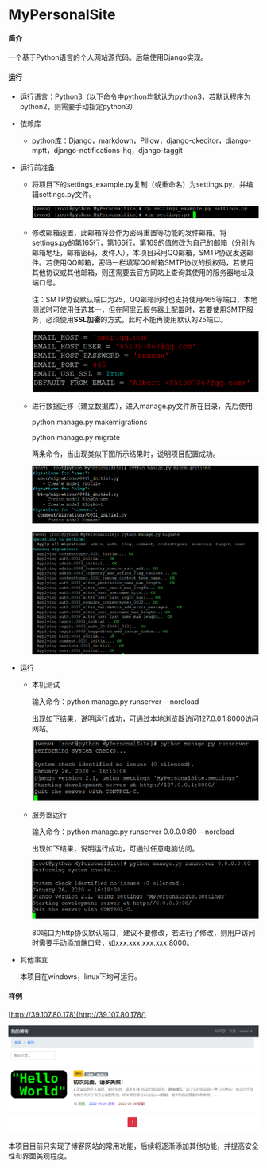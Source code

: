 # MyPersonalSite

#### 简介

一个基于Python语言的个人网站源代码。后端使用Django实现。

#### 运行

- 运行语言：Python3（以下命令中python均默认为python3，若默认程序为python2，则需要手动指定python3）

- 依赖库

  - python库：Django，markdown，Pillow，django-ckeditor，django-mptt，django-notifications-hq，django-taggit

- 运行前准备

  - 将项目下的settings_example.py复制（或重命名）为settings.py，并编辑settings.py文件。

    ![image-20200126155648440](assets/image-20200126155648440.png)
    
  - 修改邮箱设置，此邮箱将会作为密码重置等功能的发件邮箱。将settings.py的第165行，第166行，第169的值修改为自己的邮箱（分别为邮箱地址，邮箱密码，发件人），本项目采用QQ邮箱，SMTP协议发送邮件。若使用QQ邮箱，密码一栏填写QQ邮箱SMTP协议的授权码，若使用其他协议或其他邮箱，则还需要去官方网站上查询其使用的服务器地址及端口号。
  
    注：SMTP协议默认端口为25，QQ邮箱同时也支持使用465等端口，本地测试时可使用任选其一，但在阿里云服务器上配置时，若要使用SMTP服务，必须使用**SSL加密**的方式，此时不能再使用默认的25端口。
  
    ![image-20200127102413677](assets/image-20200127102413677.png)
  
  - 进行数据迁移（建立数据库），进入manage.py文件所在目录，先后使用
  
    python manage.py makemigrations
  
    python manage.py migrate
  
    两条命令，当出现类似下图所示结果时，说明项目配置成功。
  
    ![image-20200126161159413](assets/image-20200126161159413.png)
  
    ![image-20200126161212195](assets/image-20200126161212195.png)
  
- 运行

  - 本机测试

    输入命令：python manage.py runserver --noreload

    出现如下结果，说明运行成功，可通过本地浏览器访问127.0.0.1:8000访问网站。

    ![image-20200126161514712](assets/image-20200126161514712.png)

  - 服务器运行

    输入命令：python manage.py runserver 0.0.0.0:80 --noreload

    出现如下结果，说明运行成功，可通过任意电脑访问。

    ![image-20200126161819359](assets/image-20200126161819359.png)

    80端口为http协议默认端口，建议不要修改，若进行了修改，则用户访问时需要手动添加端口号，如xxx.xxx.xxx.xxx:8000。

- 其他事宜

  本项目在windows，linux下均可运行。

#### 样例

[http://39.107.80.178](http://39.107.80.178/)

![image-20200126162347327](assets/image-20200126162347327.png)

本项目目前只实现了博客网站的常用功能，后续将逐渐添加其他功能，并提高安全性和界面美观程度。

